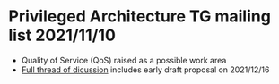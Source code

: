 # Privileged Architecture TG mailing list 2021/11/10

 * Quality of Service (QoS) raised as a possible work area
 * [Full thread of dicussion](https://lists.riscv.org/g/tech-privileged/topic/86957594#926) includes early draft proposal on 2021/12/16
